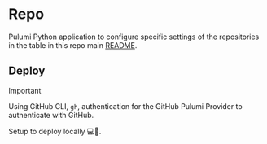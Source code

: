 # Repo

Pulumi Python application to configure specific settings of the repositories in the table in this repo main [README](../README.md).

## Deploy

> [!IMPORTANT]
> Using GitHub CLI, `gh`, authentication for the GitHub Pulumi Provider to authenticate with GitHub.
>
> Setup to deploy locally 💻🚀.



